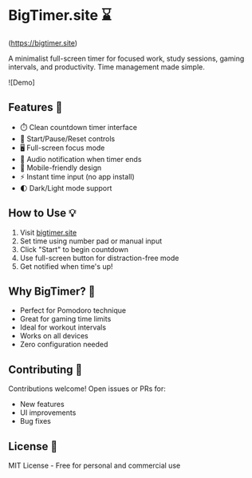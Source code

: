 # BigTimer.site ⌛

(https://bigtimer.site)

A minimalist full-screen timer for focused work, study sessions, gaming intervals, and productivity. Time management made simple.

![Demo] 

## Features 🚀
- ⏱️ Clean countdown timer interface
- 🔄 Start/Pause/Reset controls
- 🖥️ Full-screen focus mode
- 🔔 Audio notification when timer ends
- 📱 Mobile-friendly design
- ⚡ Instant time input (no app install)
- 🌓 Dark/Light mode support

## How to Use 💡
1. Visit [bigtimer.site](https://bigtimer.site)
2. Set time using number pad or manual input
3. Click "Start" to begin countdown
4. Use full-screen button for distraction-free mode
5. Get notified when time's up!

## Why BigTimer? 🎯
- Perfect for Pomodoro technique
- Great for gaming time limits
- Ideal for workout intervals
- Works on all devices
- Zero configuration needed

## Contributing 🤝
Contributions welcome! Open issues or PRs for:
- New features
- UI improvements
- Bug fixes

## License 📄
MIT License - Free for personal and commercial use
